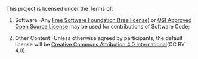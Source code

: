 This project is licensed under the Terms of: 
 

1. Software
-Any [Free Software Foundation (free license)](http://www.gnu.org/licenses/license-list.html) or [OSI Approved Open Source License](http://opensource.org/licenses/alphabetical) may be used for contributions of Software Code;

2. Other Content
-Unless otherwise agreed by participants, the default license will be [Creative Commons Attribution 4.0 International](http://creativecommons.org/licenses/by/4.0/)(CC BY 4.0).



